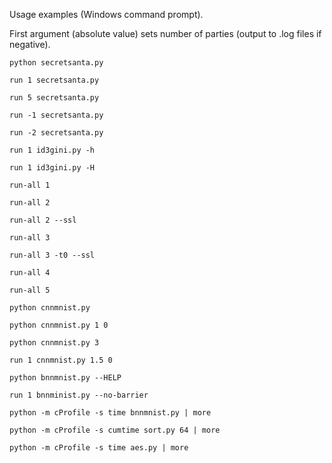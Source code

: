Usage examples (Windows command prompt).

First argument (absolute value) sets number of parties (output to .log files if negative).

```
python secretsanta.py

run 1 secretsanta.py

run 5 secretsanta.py

run -1 secretsanta.py

run -2 secretsanta.py

run 1 id3gini.py -h

run 1 id3gini.py -H

run-all 1

run-all 2

run-all 2 --ssl

run-all 3

run-all 3 -t0 --ssl

run-all 4

run-all 5

python cnnmnist.py

python cnnmnist.py 1 0

python cnnmnist.py 3

run 1 cnnmnist.py 1.5 0

python bnnmnist.py --HELP

run 1 bnnminist.py --no-barrier

python -m cProfile -s time bnnmnist.py | more

python -m cProfile -s cumtime sort.py 64 | more

python -m cProfile -s time aes.py | more
```
